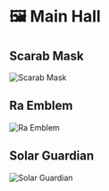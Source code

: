 # 🖼️ Main Hall

## Scarab Mask
![Scarab Mask](./The-Backroom/scarab-mask.jpg)

## Ra Emblem
![Ra Emblem](./finished/ra-emblem.jpg)

## Solar Guardian
![Solar Guardian](./finished/solar-guardian.jpg)
